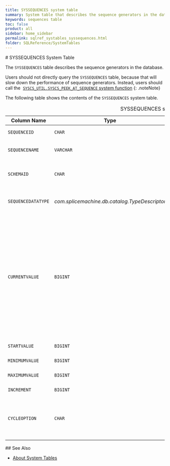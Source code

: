 ```yaml
---
title: SYSSEQUENCES system table
summary: System table that describes the sequence generators in the database.
keywords: sequences table
toc: false
product: all
sidebar: home_sidebar
permalink: sqlref_systables_syssequences.html
folder: SQLReference/SystemTables
---
```

<section>
<div class="TopicContent" data-swiftype-index="true" markdown="1">
# SYSSEQUENCES System Table

The `SYSSEQUENCES` table describes the sequence generators in the
database.

Users should not directly query the `SYSSEQUENCES` table, because that
will slow down the performance of sequence generators. Instead, users
should call the &nbsp;[`SYSCS_UTIL.SYSCS_PEEK_AT_SEQUENCE` system
function](sqlref_sysprocs_peekatseq.html)
{: .noteNote}

The following table shows the contents of the `SYSSEQUENCES` system
table.

<table>
                <caption>SYSSEQUENCES system table</caption>
                <col />
                <col />
                <col />
                <col />
                <col />
                <thead>
                    <tr>
                        <th>Column Name</th>
                        <th>Type</th>
                        <th>Length</th>
                        <th>Nullable</th>
                        <th>Contents</th>
                    </tr>
                </thead>
                <tbody>
                    <tr>
                        <td><code>SEQUENCEID</code></td>
                        <td><code>CHAR</code></td>
                        <td><code>36</code></td>
                        <td><code>NO</code></td>
                        <td>The ID of the sequence generator. This is the primary key.</td>
                    </tr>
                    <tr>
                        <td><code>SEQUENCENAME</code></td>
                        <td><code>VARCHAR</code></td>
                        <td><code>128</code></td>
                        <td><code>NO</code></td>
                        <td>The name of the sequence generator. There is a unique index on (<code>SCHEMAID, SEQUENCENAME</code>).</td>
                    </tr>
                    <tr>
                        <td><code>SCHEMAID</code></td>
                        <td><code>CHAR</code></td>
                        <td><code>36</code></td>
                        <td><code>NO</code></td>
                        <td>The ID of the schema that holds the sequence generator. There is a foreign key linking this column to <code>SYSSCHEMAS.SCHEMAID</code>.</td>
                    </tr>
                    <tr>
                        <td><code>SEQUENCEDATATYPE</code></td>
                        <td class="CodeFont"><em>com.splicemachine.db.catalog.TypeDescriptor</em>
                        </td>
                        <td><code>-1</code></td>
                        <td><code>NO</code></td>
                        <td>System type that describes the precision, length, scale, nullability, type name, and storage type of the data</td>
                    </tr>
                    <tr>
                        <td><code>CURRENTVALUE</code></td>
                        <td><code>BIGINT</code></td>
                        <td><code>19</code></td>
                        <td><code>YES</code></td>
                        <td>
                            <p class="noSpaceAbove">The current value of the sequence generator. This is not the actual next value for the sequence generator. That value can be obtained by calling the system function <code>SYSCS_UTIL.SYSCS_PEEK_AT_SEQUENCE</code>.</p>
                            <p><code>SYSSEQUENCES.CURRENTVALUE</code> holds the end of the range of values that have been preallocated in order to boost concurrency. The initial value of this column is <code>STARTVALUE</code>. </p>
                            <p>This column is <code>NULL</code> only if the sequence generator is exhausted and cannot issue any more numbers.</p>
                        </td>
                    </tr>
                    <tr>
                        <td><code>STARTVALUE</code></td>
                        <td><code>BIGINT</code></td>
                        <td><code>19</code></td>
                        <td>NO</td>
                        <td>The initial value of the sequence generator</td>
                    </tr>
                    <tr>
                        <td><code>MINIMUMVALUE</code></td>
                        <td><code>BIGINT</code></td>
                        <td><code>19</code></td>
                        <td>NO</td>
                        <td>The minimum value of the sequence generator</td>
                    </tr>
                    <tr>
                        <td><code>MAXIMUMVALUE</code></td>
                        <td><code>BIGINT</code></td>
                        <td><code>19</code></td>
                        <td>NO</td>
                        <td>The maximum value of the sequence generator</td>
                    </tr>
                    <tr>
                        <td><code>INCREMENT</code></td>
                        <td><code>BIGINT</code></td>
                        <td><code>19</code></td>
                        <td>NO</td>
                        <td>The step size of the sequence generator</td>
                    </tr>
                    <tr>
                        <td><code>CYCLEOPTION</code></td>
                        <td><code>CHAR</code></td>
                        <td><code>1</code></td>
                        <td>NO</td>
                        <td>
                            <p class="noSpaceAbove">If the sequence generator cycles, this value is <code>'Y'</code>.</p>
                            <p>If the sequence generator does not cycle, this value is <code>'N'</code>.</p>
                        </td>
                    </tr>
                </tbody>
            </table>
## See Also

* [About System Tables](sqlref_systables_intro.html)

</div>
</section>
